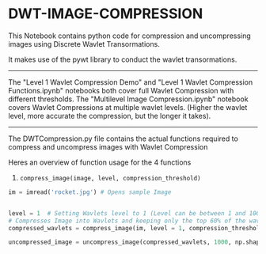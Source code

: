 # DWT-IMAGE-COMPRESSION


This Notebook contains python code for compression and uncompressing images using Discrete Wavlet Transormations.

It makes use of the pywt library to conduct the wavlet transormations. 

-----------------------------------------------

The "Level 1 Wavlet Compression Demo" and "Level 1 Wavlet Compression Functions.ipynb" notebooks both cover full Wavlet Compression with different thresholds. The "Multilevel Image Compression.ipynb" notebook covers Wavlet Compressions at multiple wavlet levels. (Higher the wavlet level, more accurate the compression, but the longer it takes).

-----------------------------------------------

The DWTCompression.py file contains the actual functions required to compress and uncompress images with Wavlet Compression

Heres an overview of function usage for the 4 functions

1. ```compress_image(image, level, compression_threshold)```

```python
im = imread('rocket.jpg') # Opens sample Image


level = 1  # Setting Wavlets level to 1 (Level can be between 1 and 1000; The higher the level the less the compression loss)
# Compresses Image into Wavlets and keeping only the top 60% of the wavlet coefficients
compressed_wavlets = compress_image(im, level = 1, compression_threshold = 0.60) 

uncompressed_image = uncompress_image(compressed_wavlets, 1000, np.shape(im)[:2] )
```
